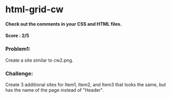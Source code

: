 # html-grid-cw
#### Check out the comments in your CSS and HTML files.
#### Score : 2/5
### Problem1:
Create a site similar to cw2.png.

### Challenge:
Create 3 additional sites for Item1, Item2, and Item3 that looks the same, but has the name of the page instead of "Header".
